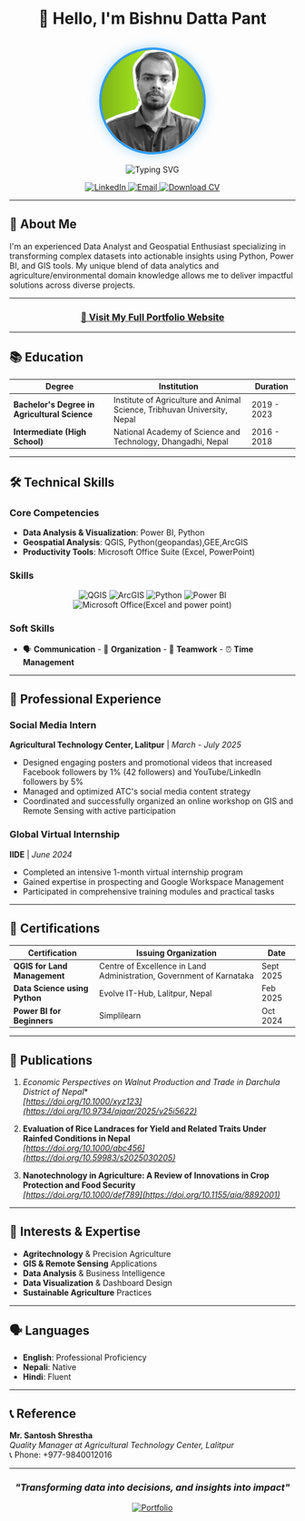 <!-- Header Section -->
<div align="center">
  
# 👋 Hello, I'm Bishnu Datta Pant

<div align="center">
  <img src="https://github.com/Bishnu324/Bishnu324.io/blob/main/Profile.jpg" 
       alt="Bishnu Datta Pant" 
       width="180"
       style="border-radius: 50%; border: 4px solid #2E9EF7; box-shadow: 0 0 20px rgba(46, 158, 247, 0.4); margin: 15px 0; transition: transform 0.3s ease;"
       onmouseover="this.style.transform='scale(1.05)'; this.style.boxShadow='0 0 25px rgba(46, 158, 247, 0.6)';"
       onmouseout="this.style.transform='scale(1)'; this.style.boxShadow='0 0 20px rgba(46, 158, 247, 0.4)';" />
</div>

<div align="center">
  <img src="https://readme-typing-svg.herokuapp.com?font=Fira+Code&pause=1000&color=2E9EF7&center=true&vCenter=true&width=600&lines=Data+Analyst+%7C+Geospatial+Enthusiast;Transforming+Data+into+Actionable+Insights;Agricultural+Expert;GIS+%26+Visualization+Specialist" alt="Typing SVG" />
</div>

</div>

<!-- Contact Links -->
<p align="center">
  <a href="https://linkedin.com/in/contactbishnupant">
    <img src="https://img.shields.io/badge/LinkedIn-Connect-blue?style=for-the-badge&logo=linkedin" alt="LinkedIn">
  </a>
  <a href="mailto:pantb813@gmail.com">
    <img src="https://img.shields.io/badge/Email-green?style=for-the-badge&logo=gmail" alt="Email">
  </a>
  <a href="https://github.com/Bishnu324/BishnuDattaPant_CV.pdf" download>
    <img src="https://img.shields.io/badge/Download%20CV-PDF-orange?style=for-the-badge" alt="Download CV">
  </a>
</p>

---

## 🚀 About Me

I'm an experienced Data Analyst and Geospatial Enthusiast specializing in transforming complex datasets into actionable insights using Python, Power BI, and GIS tools. My unique blend of data analytics and agriculture/environmental domain knowledge allows me to deliver impactful solutions across diverse projects.

---

<div align="center">

### [🌟 Visit My Full Portfolio Website](https://Bishnu324.github.io/)

</div>

---

## 📚 Education

| Degree | Institution | Duration |
|--------|-------------|----------|
| **Bachelor's Degree in Agricultural Science** | Institute of Agriculture and Animal Science, Tribhuvan University, Nepal | 2019 - 2023 |
| **Intermediate (High School)** | National Academy of Science and Technology, Dhangadhi, Nepal | 2016 - 2018 |

---

## 🛠️ Technical Skills

### **Core Competencies**
- **Data Analysis & Visualization**: Power BI, Python 
- **Geospatial Analysis**: QGIS, Python(geopandas),GEE,ArcGIS
- **Productivity Tools**: Microsoft Office Suite (Excel, PowerPoint)

### **Skills**
<div align="center">
<p align="center">
  <img src="https://img.shields.io/badge/QGIS-Intermediate-589632?style=for-the-badge&logo=qgis" alt="QGIS" />
   <img src="https://img.shields.io/badge/ArcGIS-Beginner-3776AB?style=for-the-badge&logo=ArcGIS" alt="ArcGIS" />
  <img src="https://img.shields.io/badge/Python-Intermediate-3776AB?style=for-the-badge&logo=python" alt="Python" />
  <img src="https://img.shields.io/badge/Power%20BI-F2C811?style=for-the-badge&logo=powerbi" alt="Power BI" />
  <img src="https://img.shields.io/badge/Microsoft%20Office-217346?style=for-the-badge&logo=microsoft-office" alt="Microsoft Office(Excel and power point)" />
</p>


</div>

### **Soft Skills**
- 🗣️ **Communication** - 📅 **Organization** - 🤝 **Teamwork** - ⏰ **Time Management**

---

## 💼 Professional Experience

### **Social Media Intern**
**Agricultural Technology Center, Lalitpur** | *March - July 2025*

- Designed engaging posters and promotional videos that increased Facebook followers by 1% (42 followers) and YouTube/LinkedIn followers by 5%
- Managed and optimized ATC's social media content strategy
- Coordinated and successfully organized an online workshop on GIS and Remote Sensing with active participation

### **Global Virtual Internship**
**IIDE** | *June 2024*

- Completed an intensive 1-month virtual internship program
- Gained expertise in prospecting and Google Workspace Management
- Participated in comprehensive training modules and practical tasks

---

## 📜 Certifications

| Certification | Issuing Organization | Date |
|---------------|---------------------|------|
| **QGIS for Land Management** | Centre of Excellence in Land Administration, Government of Karnataka | Sept 2025 |
| **Data Science using Python** | Evolve IT-Hub, Lalitpur, Nepal | Feb 2025 |
| **Power BI for Beginners** | Simplilearn | Oct 2024 |

---

## 📝 Publications

1. *Economic Perspectives on Walnut Production and Trade in Darchula District of Nepal**  
   *[https://doi.org/10.1000/xyz123](https://doi.org/10.9734/ajaar/2025/v25i5622)*

2. **Evaluation of Rice Landraces for Yield and Related Traits Under Rainfed Conditions in Nepal**  
   *[https://doi.org/10.1000/abc456](https://doi.org/10.59983/s2025030205)*

3. **Nanotechnology in Agriculture: A Review of Innovations in Crop Protection and Food Security**  
   *[https://doi.org/10.1000/def789](https://doi.org/10.1155/aia/8892001)*

---

## 🌟 Interests & Expertise

- **Agritechnology** & Precision Agriculture
- **GIS & Remote Sensing** Applications
- **Data Analysis** & Business Intelligence
- **Data Visualization** & Dashboard Design
- **Sustainable Agriculture** Practices

---

## 🗣️ Languages

- **English**: Professional Proficiency
- **Nepali**: Native
- **Hindi**: Fluent

---

## 📞 Reference

**Mr. Santosh Shrestha**  
*Quality Manager at Agricultural Technology Center, Lalitpur*  
📞 Phone: +977-9840012016

---

<div align="center">

### *"Transforming data into decisions, and insights into impact"*

[![Portfolio](https://img.shields.io/badge/🌐_Visit_My_Portfolio-Bishnu324.github.io-2E9AF7?style=for-the-badge)](https://Bishnu324.github.io/)

</div>
